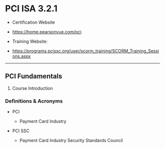 # PCI ISA 3.2.1


- Certification Website
- https://home.pearsonvue.com/pci

- Training Website: 
- https://programs.pcissc.org/user/scorm_training/SCORM_Training_Sessions.aspx


---

## PCI Fundamentals

1. Course Introduction
### Definitions & Acronyms
- PCI
    - Payment Card Industry

- PCI SSC
    - Payment Card Industry Security Standards Council